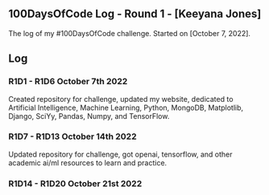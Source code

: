 ## 100DaysOfCode Log - Round 1 - [Keeyana Jones]
The log of my #100DaysOfCode challenge. Started on [October 7, 2022].

## Log
### R1D1 - R1D6 October 7th 2022
Created repository for challenge, updated my website, dedicated to Artificial Intelligence, Machine Learning, Python, MongoDB, Matplotlib, Django, SciYy, Pandas, Numpy, and TensorFlow. 

### R1D7 - R1D13 October 14th 2022
Updated repository for challenge, got openai, tensorflow, and other academic ai/ml resources to learn and practice.   

### R1D14 - R1D20 October 21st 2022




